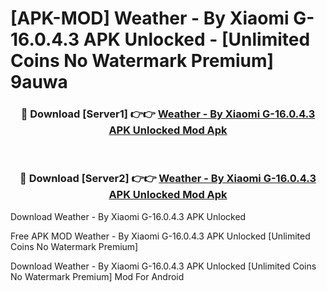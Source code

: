 # [APK-MOD] Weather - By Xiaomi G-16.0.4.3 APK Unlocked - [Unlimited Coins No Watermark Premium] 9auwa



<div align="center">
<h3>🔴 Download [Server1] 👉👉 <a href="https://momento.my/?title=Weather_-_By_Xiaomi_G-16.0.4.3_APK_Unlocked">Weather - By Xiaomi G-16.0.4.3 APK Unlocked Mod Apk</a></h3><br>

<h3>🔴 Download [Server2] 👉👉 <a href="https://momento.my/?title=Weather_-_By_Xiaomi_G-16.0.4.3_APK_Unlocked">Weather - By Xiaomi G-16.0.4.3 APK Unlocked Mod Apk</a></h3>
</div>



Download Weather - By Xiaomi G-16.0.4.3 APK Unlocked 

Free APK MOD Weather - By Xiaomi G-16.0.4.3 APK Unlocked [Unlimited Coins No Watermark Premium]

Download Weather - By Xiaomi G-16.0.4.3 APK Unlocked [Unlimited Coins No Watermark Premium] Mod For Android

